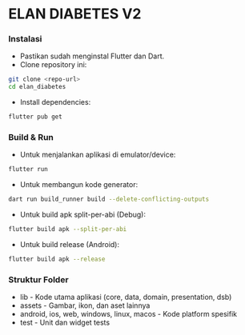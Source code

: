 # ELAN DIABETES V2

### Instalasi
- Pastikan sudah menginstal Flutter dan Dart.
- Clone repository ini:
```bash
git clone <repo-url>
cd elan_diabetes
```
- Install dependencies:
```bash
flutter pub get
```

### Build & Run
- Untuk menjalankan aplikasi di emulator/device:
```bash
flutter run
```
- Untuk membangun kode generator:
```bash
dart run build_runner build --delete-conflicting-outputs
```
- Untuk build apk split-per-abi (Debug):
```bash
flutter build apk --split-per-abi
```
- Untuk build release (Android):
```bash
flutter build apk --release
```

### Struktur Folder
- lib - Kode utama aplikasi (core, data, domain, presentation, dsb)
- assets - Gambar, ikon, dan aset lainnya
- android, ios, web, windows, linux, macos - Kode platform spesifik
- test - Unit dan widget tests
